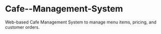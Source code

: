# Cafe--Management-System
Web-based Cafe Management System to manage menu items, pricing, and customer orders.
